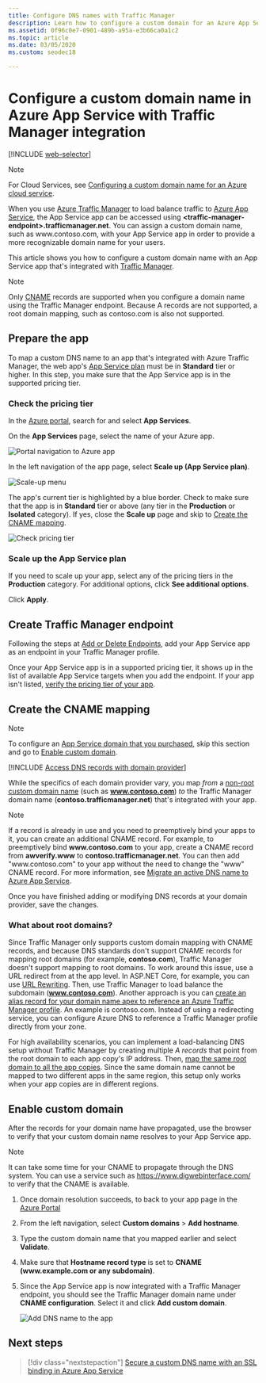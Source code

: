 ```yaml
---
title: Configure DNS names with Traffic Manager
description: Learn how to configure a custom domain for an Azure App Service app that integrates with Traffic Manager for load balancing.
ms.assetid: 0f96c0e7-0901-489b-a95a-e3b66ca0a1c2
ms.topic: article
ms.date: 03/05/2020
ms.custom: seodec18

---
```

# Configure a custom domain name in Azure App Service with Traffic Manager integration

[!INCLUDE [web-selector](../../includes/websites-custom-domain-selector.md)]

> [!NOTE]
> For Cloud Services, see 
[Configuring a custom domain name for an Azure cloud service](../cloud-services/cloud-services-custom-domain-name-portal.md).

When you use [Azure Traffic Manager](../traffic-manager/index.yml) to load balance traffic to [Azure App Service](overview.md), the App Service app can be accessed using **\<traffic-manager-endpoint>.trafficmanager.net**. You can assign a custom domain name, such as www\.contoso.com, with your App Service app in order to provide a more recognizable domain name for your users.

This article shows you how to configure a custom domain name with an App Service app that's integrated with [Traffic Manager](../traffic-manager/traffic-manager-overview.md).

> [!NOTE]
> Only [CNAME](https://en.wikipedia.org/wiki/CNAME_record) records are supported when you configure a domain name using the Traffic Manager endpoint. Because A records are not supported, a root domain mapping, such as contoso.com is also not supported.
> 

## Prepare the app

To map a custom DNS name to an app that's integrated with Azure Traffic Manager, the web app's [App Service plan](https://azure.microsoft.com/pricing/details/app-service/) must be in **Standard** tier or higher. In this step, you make sure that the App Service app is in the supported pricing tier.

### Check the pricing tier

In the [Azure portal](https://portal.azure.com), search for and select **App Services**.

On the **App Services** page, select the name of your Azure app.

![Portal navigation to Azure app](./media/app-service-web-tutorial-custom-domain/select-app.png)

In the left navigation of the app page, select **Scale up (App Service plan)**.

![Scale-up menu](./media/app-service-web-tutorial-custom-domain/scale-up-menu.png)

The app's current tier is highlighted by a blue border. Check to make sure that the app is in **Standard** tier or above (any tier in the **Production** or **Isolated** category). If yes, close the **Scale up** page and skip to [Create the CNAME mapping](#create-the-cname-mapping).

![Check pricing tier](./media/app-service-web-tutorial-custom-domain/check-pricing-tier.png)

### Scale up the App Service plan

If you need to scale up your app, select any of the pricing tiers in the **Production** category. For additional options, click **See additional options**.

Click **Apply**.

## Create Traffic Manager endpoint

Following the steps at [Add or Delete Endpoints](../traffic-manager/traffic-manager-manage-endpoints.md), add your App Service app as an endpoint in your Traffic Manager profile.

Once your App Service app is in a supported pricing tier, it shows up in the list of available App Service targets when you add the endpoint. If your app isn't listed, [verify the pricing tier of your app](#prepare-the-app).

## Create the CNAME mapping
> [!NOTE]
> To configure an [App Service domain that you purchased](manage-custom-dns-buy-domain.md), skip this section and go to [Enable custom domain](#enable-custom-domain).
> 

[!INCLUDE [Access DNS records with domain provider](../../includes/app-service-web-access-dns-records-no-h.md)]

While the specifics of each domain provider vary, you map *from* a [non-root custom domain name](#what-about-root-domains) (such as **www.contoso.com**) *to* the Traffic Manager domain name (**contoso.trafficmanager.net**) that's integrated with your app. 

> [!NOTE]
> If a record is already in use and you need to preemptively bind your apps to it, you can create an additional CNAME record. For example, to preemptively bind **www\.contoso.com** to your app, create a CNAME record from **awverify.www** to **contoso.trafficmanager.net**. You can then add "www\.contoso.com" to your app without the need to change the "www" CNAME record. For more information, see [Migrate an active DNS name to Azure App Service](manage-custom-dns-migrate-domain.md).

Once you have finished adding or modifying DNS records at your domain provider, save the changes.

### What about root domains?

Since Traffic Manager only supports custom domain mapping with CNAME records, and because DNS standards don't support CNAME records for mapping root domains (for example, **contoso.com**), Traffic Manager doesn't support mapping to root domains. To work around this issue, use a URL redirect from at the app level. In ASP.NET Core, for example, you can use [URL Rewriting](/aspnet/core/fundamentals/url-rewriting). Then, use Traffic Manager to load balance the subdomain (**www.contoso.com**). Another approach is you can [create an alias record for your domain name apex to reference an Azure Traffic Manager profile](../dns/tutorial-alias-tm.md). An example is contoso.com. Instead of using a redirecting service, you can configure Azure DNS to reference a Traffic Manager profile directly from your zone. 

For high availability scenarios, you can implement a load-balancing DNS setup without Traffic Manager by creating multiple *A records* that point from the root domain to each app copy's IP address. Then, [map the same root domain to all the app copies](app-service-web-tutorial-custom-domain.md#map-an-a-record). Since the same domain name cannot be mapped to two different apps in the same region, this setup only works when your app copies are in different regions.

## Enable custom domain
After the records for your domain name have propagated, use the browser to verify that your custom domain name resolves to your App Service app.

> [!NOTE]
> It can take some time for your CNAME to propagate through the DNS system. You can use a service such as <a href="https://www.digwebinterface.com/">https://www.digwebinterface.com/</a> to verify that the CNAME is available.
> 
> 

1. Once domain resolution succeeds, to back to your app page in the [Azure Portal](https://portal.azure.com)
2. From the left navigation, select **Custom domains** > **Add hostname**.
4. Type the custom domain name that you mapped earlier and select **Validate**.
5. Make sure that **Hostname record type** is set to **CNAME (www\.example.com or any subdomain)**.

6. Since the App Service app is now integrated with a Traffic Manager endpoint, you should see the Traffic Manager domain name under **CNAME configuration**. Select it and click **Add custom domain**.

    ![Add DNS name to the app](./media/configure-domain-traffic-manager/enable-traffic-manager-domain.png)

## Next steps

> [!div class="nextstepaction"]
> [Secure a custom DNS name with an SSL binding in Azure App Service](configure-ssl-bindings.md)
